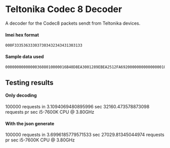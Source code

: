 # Teltonika Codec 8 Decoder
A decoder for the Codec8 packets sendt from Teltonika devices.

#### Imei hex format
```
000F333536333037303432343431303133
```

#### Sample data used
```
000000000000003608010000016B40D8EA3001289EBEA2512FA692000000000000000105021503010101425E0F01F10000601A014E0000000000000000010000C7CF
```

## Testing results

#### Only decoding
100000 requests in 3.1094069480895996 sec
32160.473578873098 requests pr sec
i5-7600K CPU @ 3.80GHz  

#### With the json generate
100000 requests in 3.6996185779571533 sec
27029.81345044974 requests pr sec
i5-7600K CPU @ 3.80GHz  

